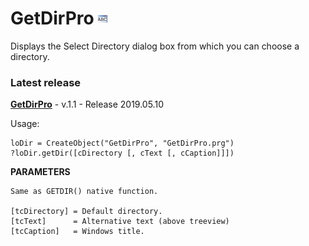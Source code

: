 # GetDirPro ![](images/prg.gif)
Displays the Select Directory dialog box from which you can choose a directory.

### Latest release

**[GetDirPro](https://github.com/Irwin1985/GetDirPro)** - v.1.1 - Release 2019.05.10

Usage:

    loDir = CreateObject("GetDirPro", "GetDirPro.prg")
    ?loDir.getDir([cDirectory [, cText [, cCaption]]])

**PARAMETERS** 

    Same as GETDIR() native function.

    [tcDirectory] = Default directory.
    [tcText]      = Alternative text (above treeview)
    [tcCaption]   = Windows title.
